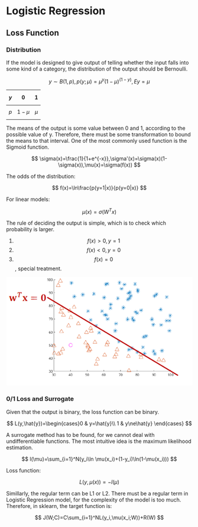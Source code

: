 # Logistic Regression

## Loss Function

### Distribution

If the model is designed to give output of telling whether the input falls into some kind of a category, the distribution of the output should be Bernoulli.

$$
y\sim B(1,p),p(y;\mu)=\mu^y(1-\mu)^{(1-y)},Ey=\mu
$$

| $$y$$  | 0 | 1 |
| :---: | :---: | :---: |
| $$p$$  | $$1-\mu$$ | $$\mu$$  |

The means of the output is some value between 0 and 1, according to the possible value of y. Therefore, there must be some transformation to bound the means to that interval. One of the most commonly used function is the Sigmoid function.

$$
\sigma(x)=\frac{1}{1+e^{-x}},\sigma'(x)=\sigma(x)(1-\sigma(x)),\mu(x)=\sigma(f(x))
$$

The odds of the distribution:

$$
f(x)=\ln\frac{p(y=1|x)}{p(y=0|x)}
$$

For linear models:

$$
\mu(x)=\sigma(W^Tx)
$$

The rule of deciding the output is simple, which is to check which probability is larger.

1. $$f(x)>0,y=1$$
2. $$f(x)<0,y=0$$ 
3. $$f(x)=0$$ , special treatment.

![Simple 2-var Case](../.gitbook/assets/image%20%282%29.png)

### 0/1 Loss and Surrogate

Given that the output is binary, the loss function can be binary.

$$
L(y,\hat{y})=\begin{cases}0 & y=\hat{y}\\
1 & y\ne\hat{y}
\end{cases}
$$

A surrogate method has to be found, for we cannot deal with undifferentiable functions. The most intuitive idea is the maximum likelihood estimation.

$$
l(\mu)=\sum_{i=1}^N(y_i\ln \mu(x_i)+(1-y_i)\ln(1-\mu(x_i)))
$$

Loss function:

$$
L(y,\mu(x))=-l(\mu)
$$

Simillarly, the regular term can be L1 or L2. There must be a regular term in Logistic Regression model, for the complexity of the model is too much. Therefore, in sklearn, the target function is:

$$
J(W;C)=C\sum_{i=1}^NL(y_i,\mu(x_i;W))+R(W)
$$

